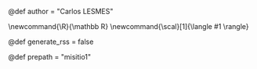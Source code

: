 @def author = "Carlos LESMES"

\newcommand{\R}{\mathbb R}
\newcommand{\scal}[1]{\langle #1 \rangle}

@def generate_rss = false

@def prepath = "misitio1"